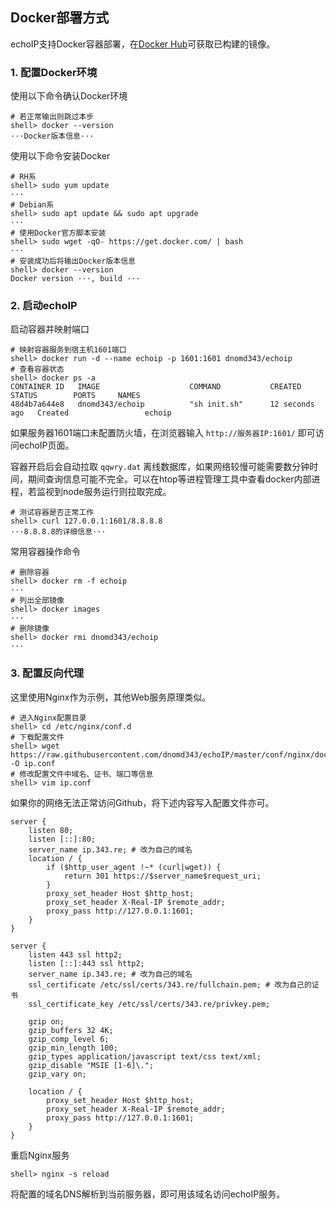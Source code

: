 ## Docker部署方式

echoIP支持Docker容器部署，在[Docker Hub](https://hub.docker.com/repository/docker/dnomd343/echoip)可获取已构建的镜像。

### 1. 配置Docker环境

使用以下命令确认Docker环境

```
# 若正常输出则跳过本步
shell> docker --version
···Docker版本信息···
```

使用以下命令安装Docker

```
# RH系
shell> sudo yum update
···
# Debian系
shell> sudo apt update && sudo apt upgrade
···
# 使用Docker官方脚本安装
shell> sudo wget -qO- https://get.docker.com/ | bash
···
# 安装成功后将输出Docker版本信息
shell> docker --version
Docker version ···, build ···
```

### 2. 启动echoIP

启动容器并映射端口

```
# 映射容器服务到宿主机1601端口
shell> docker run -d --name echoip -p 1601:1601 dnomd343/echoip
# 查看容器状态
shell> docker ps -a
CONTAINER ID   IMAGE                    COMMAND           CREATED          STATUS        PORTS     NAMES
48d4b7a644e8   dnomd343/echoip          "sh init.sh"      12 seconds ago   Created                 echoip
```

如果服务器1601端口未配置防火墙，在浏览器输入 `http://服务器IP:1601/` 即可访问echoIP页面。

容器开启后会自动拉取 `qqwry.dat` 离线数据库，如果网络较慢可能需要数分钟时间，期间查询信息可能不完全。可以在htop等进程管理工具中查看docker内部进程，若监视到node服务运行则拉取完成。

```
# 测试容器是否正常工作
shell> curl 127.0.0.1:1601/8.8.8.8
···8.8.8.8的详细信息···
```

常用容器操作命令

```
# 删除容器
shell> docker rm -f echoip
···
# 列出全部镜像
shell> docker images
···
# 删除镜像
shell> docker rmi dnomd343/echoip
···
```

### 3. 配置反向代理

这里使用Nginx作为示例，其他Web服务原理类似。

```
# 进入Nginx配置目录
shell> cd /etc/nginx/conf.d
# 下载配置文件
shell> wget https://raw.githubusercontent.com/dnomd343/echoIP/master/conf/nginx/docker.conf -O ip.conf
# 修改配置文件中域名、证书、端口等信息
shell> vim ip.conf
```

如果你的网络无法正常访问Github，将下述内容写入配置文件亦可。

```
server {
    listen 80;
    listen [::]:80;
    server_name ip.343.re; # 改为自己的域名
    location / {
        if ($http_user_agent !~* (curl|wget)) {
            return 301 https://$server_name$request_uri;
        }
        proxy_set_header Host $http_host;
        proxy_set_header X-Real-IP $remote_addr;
        proxy_pass http://127.0.0.1:1601;
    }
}

server {
    listen 443 ssl http2;
    listen [::]:443 ssl http2;
    server_name ip.343.re; # 改为自己的域名
    ssl_certificate /etc/ssl/certs/343.re/fullchain.pem; # 改为自己的证书
    ssl_certificate_key /etc/ssl/certs/343.re/privkey.pem;
    
    gzip on;
    gzip_buffers 32 4K;
    gzip_comp_level 6;
    gzip_min_length 100;
    gzip_types application/javascript text/css text/xml;
    gzip_disable "MSIE [1-6]\.";
    gzip_vary on;

    location / {
        proxy_set_header Host $http_host;
        proxy_set_header X-Real-IP $remote_addr;
        proxy_pass http://127.0.0.1:1601;
    }
}
```

重启Nginx服务

```
shell> nginx -s reload
```

将配置的域名DNS解析到当前服务器，即可用该域名访问echoIP服务。